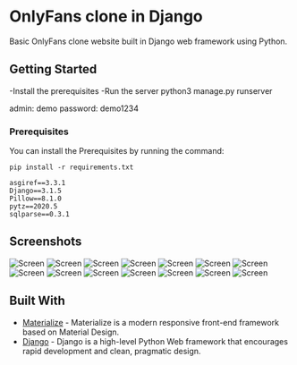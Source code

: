 # OnlyFans clone in Django

Basic OnlyFans clone website built in Django web framework using Python. 

## Getting Started

-Install the prerequisites
-Run the server python3 manage.py runserver

admin:
demo
password:
demo1234

### Prerequisites

You can install the Prerequisites by running the command: 

```
pip install -r requirements.txt
```

```
asgiref==3.3.1
Django==3.1.5
Pillow==8.1.0
pytz==2020.5
sqlparse==0.3.1
```

## Screenshots

![Screen](fans_clone/static/screenshots/1.png?raw=true)
![Screen](fans_clone/static/screenshots/2.png?raw=true)
![Screen](fans_clone/static/screenshots/3.png?raw=true)
![Screen](fans_clone/static/screenshots/4.png?raw=true)
![Screen](fans_clone/static/screenshots/5.png?raw=true)
![Screen](fans_clone/static/screenshots/6.png?raw=true)
![Screen](fans_clone/static/screenshots/7.png?raw=true)
![Screen](fans_clone/static/screenshots/8.png?raw=true)
![Screen](fans_clone/static/screenshots/9.png?raw=true)
![Screen](fans_clone/static/screenshots/10.png?raw=true)
![Screen](fans_clone/static/screenshots/11.png?raw=true)
![Screen](fans_clone/static/screenshots/12.png?raw=true)
![Screen](fans_clone/static/screenshots/13.png?raw=true)
![Screen](fans_clone/static/screenshots/14.png?raw=true)


## Built With

* [Materialize](https://materializecss.com/) - Materialize is a modern responsive front-end framework based on Material Design.
* [Django](https://www.djangoproject.com/) - Django is a high-level Python Web framework that encourages rapid development and clean, pragmatic design.

